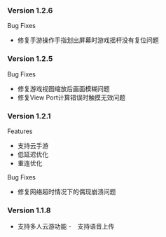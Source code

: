 ### Version 1.2.6
Bug Fixes
- 修复手游操作手指划出屏幕时游戏摇杆没有复位问题 

### Version 1.2.5
Bug Fixes
- 修复游戏视图缩放后画面模糊问题
- 修复View Port计算错误时触摸无效问题

### Version 1.2.1
Features
- 支持云手游
- 低延迟优化
- 重连优化

Bug Fixes
- 修复网络超时情况下的偶现崩溃问题

### Version 1.1.8
- 支持多人云游功能
-　支持语音上传
